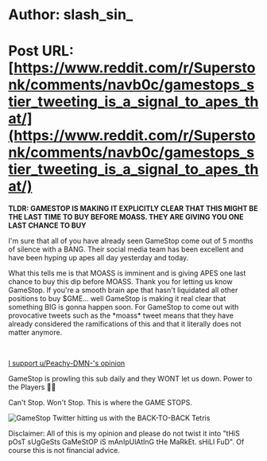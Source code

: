 # Author: slash_sin_
# Post URL: [https://www.reddit.com/r/Superstonk/comments/navb0c/gamestops_stier_tweeting_is_a_signal_to_apes_that/](https://www.reddit.com/r/Superstonk/comments/navb0c/gamestops_stier_tweeting_is_a_signal_to_apes_that/)


**TLDR: GAMESTOP IS MAKING IT EXPLICITLY CLEAR THAT THIS MIGHT BE THE LAST TIME TO BUY BEFORE MOASS. THEY ARE GIVING YOU ONE LAST CHANCE TO BUY**

I'm sure that all of you have already seen GameStop come out of 5 months of silence with a BANG. Their social media team has been excellent and have been hyping up apes all day yesterday and today.

What this tells me is that MOASS is imminent and is giving APES one last chance to buy this dip before MOASS. Thank you for letting us know GameStop. If you're a smooth brain ape that hasn't liquidated all other positions to buy $GME... well GameStop is making it real clear that something BIG is gonna happen soon. For GameStop to come out with provocative tweets such as the \*moass\* tweet means that they have already considered the ramifications of this and that it literally does not matter anymore.

&#x200B;

[I support u\/Peachy-DMN-'s opinion](https://preview.redd.it/2l0bqlvqbqy61.png?width=725&format=png&auto=webp&s=1c87c7f296b6982f16b8605078fe01ca2aad1415)

GameStop is prowling this sub daily and they WONT let us down. Power to the Players  💎🤲

Can't Stop. Won't Stop. This is where the GAME STOPS.

![GameStop Twitter hitting us with the BACK-TO-BACK Tetris](https://preview.redd.it/3d3i4b74cqy61.png?width=960&format=png&auto=webp&s=d9f0b21f0b97245da65b8e5eb55befe114b5dabf)

Disclaimer: All of this is my opinion and please do not twist it into "tHiS pOsT sUgGeSts GaMeStOP iS mAnIpUlAtInG tHe MaRkEt. sHiLl FuD". Of course this is not financial advice.
